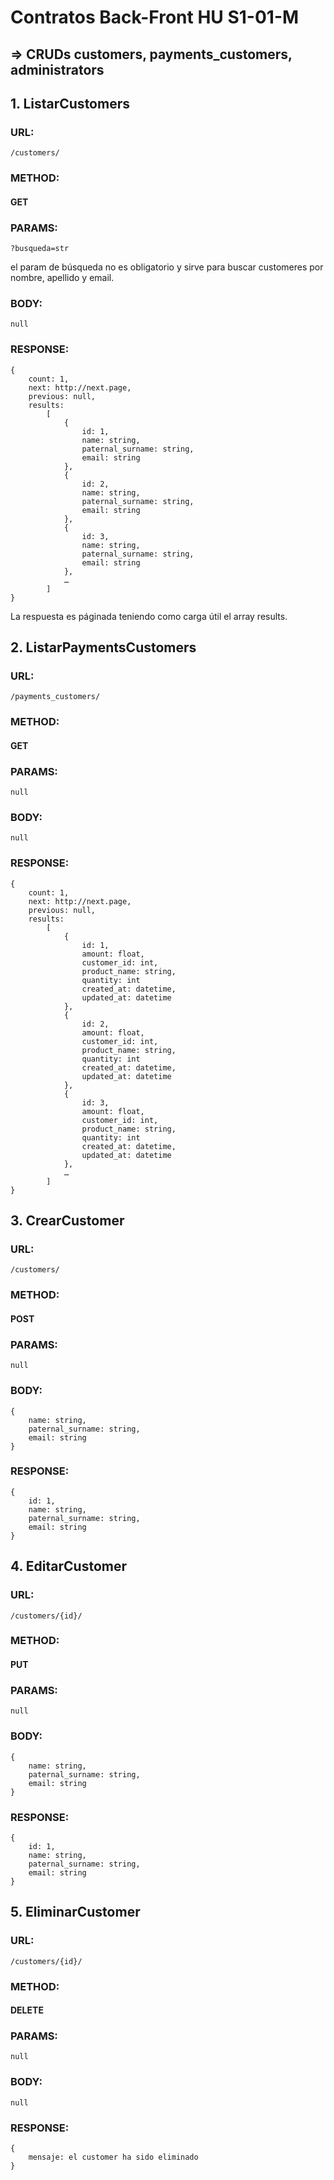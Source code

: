 # Contratos Back-Front HU S1-01-M
 
## => CRUDs customers, payments_customers, administrators
## 1. ListarCustomers
### URL:
```
/customers/
```
### METHOD:
#### GET
### PARAMS:
```
?busqueda=str
````
el param de búsqueda no es obligatorio y sirve para buscar customeres por nombre, apellido y email.
### BODY:
```
null
````
 
### RESPONSE:
```
{
    count: 1,
    next: http://next.page,
    previous: null,
    results:
        [
            {
                id: 1,
                name: string,
                paternal_surname: string,
                email: string
            },
            {
                id: 2,
                name: string,
                paternal_surname: string,
                email: string
            },
            {
                id: 3,
                name: string,
                paternal_surname: string,
                email: string
            },
            …
        ]
}
```
La respuesta es páginada teniendo como carga útil el array results.


## 2. ListarPaymentsCustomers
### URL:
```
/payments_customers/
```
### METHOD:
#### GET
### PARAMS:
```
null
````

### BODY:
```
null
````
 
### RESPONSE:
```
{
    count: 1,
    next: http://next.page,
    previous: null,
    results:
        [
            {
                id: 1,
                amount: float,
                customer_id: int,
                product_name: string,
                quantity: int
                created_at: datetime,
                updated_at: datetime
            },
            {
                id: 2,
                amount: float,
                customer_id: int,
                product_name: string,
                quantity: int
                created_at: datetime,
                updated_at: datetime
            },
            {
                id: 3,
                amount: float,
                customer_id: int,
                product_name: string,
                quantity: int
                created_at: datetime,
                updated_at: datetime
            },
            …
        ]
}
```


## 3. CrearCustomer
### URL:
```
/customers/
```
### METHOD:
#### POST
### PARAMS:
```
null
````
### BODY:
```
{
    name: string,
    paternal_surname: string,
    email: string
}
````

### RESPONSE:
```
{
    id: 1,
    name: string,
    paternal_surname: string,
    email: string
}
```

## 4. EditarCustomer
### URL:
```
/customers/{id}/
```
### METHOD:
#### PUT
### PARAMS:
```
null
````
### BODY:
```
{
    name: string,
    paternal_surname: string,
    email: string
}
````
### RESPONSE:
```
{
    id: 1,
    name: string,
    paternal_surname: string,
    email: string
}
```

## 5. EliminarCustomer
### URL:
```
/customers/{id}/
```
### METHOD:
#### DELETE
### PARAMS:
```
null
````
### BODY:
```
null
````
### RESPONSE:
```
{
    mensaje: el customer ha sido eliminado
}
```
